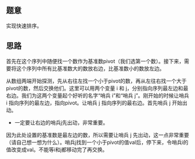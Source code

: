 ## 题意
实现快速排序。
## 思路
首先在这个序列中随便找一个数作为基准数pivot（我们选第一个数）。接下来，需要将这个序列中所有比基准数大的数放右边，比基准数小的数放左边。

从数组两端开始探测，先从右往左找一个小于pivot的数，再从左往右找一个大于pivot的数，然后交换他们。这里可以用两个变量 i 和 j，分别指向序列最左边和最右边。我们为这两个变量起个好听的名字“哨兵 i”和“哨兵 j”。刚开始的时候让哨兵 i 指向序列的最左边，指向pivot。让哨兵 j 指向序列的最右边。首先哨兵 j 开始出动。
* 一定要让右边的哨兵j先出动，非常重要。

因为此处设置的基准数是最左边的数，所以需要让哨兵 j 先出动，这一点非常重要（请自己想一想为什么）。哨兵j找到一个小于pivot的值val后，停下来，令哨兵i的值改变成val。不能等i和j都移动完了再交换。